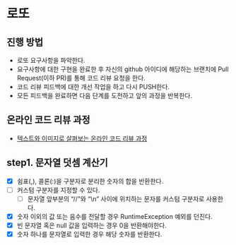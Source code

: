 # 로또
## 진행 방법
* 로또 요구사항을 파악한다.
* 요구사항에 대한 구현을 완료한 후 자신의 github 아이디에 해당하는 브랜치에 Pull Request(이하 PR)를 통해 코드 리뷰 요청을 한다.
* 코드 리뷰 피드백에 대한 개선 작업을 하고 다시 PUSH한다.
* 모든 피드백을 완료하면 다음 단계를 도전하고 앞의 과정을 반복한다.

## 온라인 코드 리뷰 과정
* [텍스트와 이미지로 살펴보는 온라인 코드 리뷰 과정](https://github.com/next-step/nextstep-docs/tree/master/codereview)

## step1. 문자열 덧셈 계산기
 - [x] 쉼표(,), 콜론(:)을 구분자로 분리한 숫자의 합을 반환한다.
 - [ ] 커스텀 구분자를 지정할 수 있다.
   - [ ] 문자열 앞부분의 “//”와 “\n” 사이에 위치하는 문자를 커스텀 구분자로 사용한다.
 - [x] 숫자 이외의 값 또는 음수를 전달할 경우 RuntimeException 예외를 던진다.
 - [x] 빈 문자열 혹은 null 값을 입력하는 경우 0을 반환해야한다.
 - [x] 숫자 하나를 문자열로 입력한 경우 해당 숫자를 반환한다.
